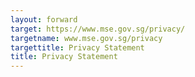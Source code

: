 ```yaml
---
layout: forward
target: https://www.mse.gov.sg/privacy/
targetname: www.mse.gov.sg/privacy
targettitle: Privacy Statement
title: Privacy Statement
---
```

